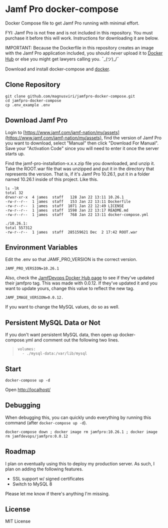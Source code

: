 # Jamf Pro docker-compose
Docker Compose file to get Jamf Pro running with minimal effort.

FYI: Jamf Pro is not free and is not included in this repository. You must purchase it before this will work. Instructions for downloading it are below.

IMPORTANT: Because the Dockerfile in this repository creates an image with the Jamf Pro application included, you should *never* upload it to [Docker Hub](https://hub.docker.com/) or else you might get lawyers calling you. ¯\_(ツ)_/¯

Download and install docker-compose and [docker](https://www.docker.com/get-started).

## Clone Repository

```
git clone github.com/magnusviri/jamfpro-docker-compose.git
cd jamfpro-docker-compose
cp .env_example .env
```

## Download Jamf Pro

Login to [https://www.jamf.com/jamf-nation/my/assets](https://www.jamf.com/jamf-nation/my/assets), find the version of Jamf Pro you want to download, select "Manual" then click "Download For Manual". Save your "Activation Code" since you will need to enter it once the server starts up.

Find the jamf-pro-installation-x.x.x.zip file you downloaded, and unzip it. Take the ROOT.war file that was unzipped and put it in the directory that represents the version. That is, if it's Jamf Pro 10.26.1, put it in a folder named 10.26.1 inside of this project. Like this.

	ls -lR
	total 32
	drwxr-xr-x  4 james  staff   128 Jan 22 13:11 10.26.1
	-rw-r--r--  1 james  staff   153 Jan 22 13:11 Dockerfile
	-rw-r--r--  1 james  staff  1071 Jan 22 12:49 LICENSE
	-rw-r--r--  1 james  staff  1598 Jan 22 13:17 README.md
	-rw-r--r--  1 james  staff   768 Jan 22 13:11 docker-compose.yml

	./10.26.1:
	total 557312
	-rw-r--r--  1 james  staff  285159621 Dec  2 17:42 ROOT.war

## Environment Variables

Edit the .env so that JAMF_PRO_VERSION is the correct version.

	JAMF_PRO_VERSION=10.26.1

Also, check the [JamfDevops Docker Hub page](https://hub.docker.com/r/jamfdevops/jamfpro/tags?page=1&ordering=last_updated) to see if they've updated their jamfpro tag. This was made with 0.0.12. If they've updated it and you want to update yours, change this value to reflect the new tag.

	JAMF_IMAGE_VERSION=0.0.12.

If you want to change the MySQL values, do so as well.

## Persistent MySQL Data or Not

If you don't want persistent MySQL data, then open up docker-compose.yml and comment out the following two lines.

>     volumes:
>       - ./mysql-data:/var/lib/mysql

## Start

```
docker-compose up -d
```

Open [http://localhost/](http://localhost/)

## Debugging

When debugging this, you can quickly undo everything by running this command (after `docker-compose up -d`).

	docker-compose down ; docker image rm jamfpro:10.26.1 ; docker image rm jamfdevops/jamfpro:0.0.12

## Roadmap

I plan on eventually using this to deploy my production server. As such, I plan on adding the following features.

- SSL support w/ signed certificates
- Switch to MySQL 8

Please let me know if there's anything I'm missing.

## License

MIT License